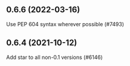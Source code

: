 ## 0.6.6 (2022-03-16)

Use PEP 604 syntax wherever possible (#7493)

## 0.6.4 (2021-10-12)

Add star to all non-0.1 versions (#6146)

